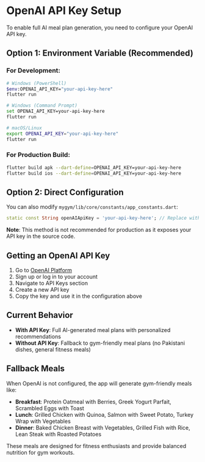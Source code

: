 # OpenAI API Key Setup

To enable full AI meal plan generation, you need to configure your OpenAI API key.

## Option 1: Environment Variable (Recommended)

### For Development:
```bash
# Windows (PowerShell)
$env:OPENAI_API_KEY="your-api-key-here"
flutter run

# Windows (Command Prompt)
set OPENAI_API_KEY=your-api-key-here
flutter run

# macOS/Linux
export OPENAI_API_KEY="your-api-key-here"
flutter run
```

### For Production Build:
```bash
flutter build apk --dart-define=OPENAI_API_KEY=your-api-key-here
flutter build ios --dart-define=OPENAI_API_KEY=your-api-key-here
```

## Option 2: Direct Configuration

You can also modify `mygym/lib/core/constants/app_constants.dart`:

```dart
static const String openAIApiKey = 'your-api-key-here'; // Replace with your actual key
```

**Note**: This method is not recommended for production as it exposes your API key in the source code.

## Getting an OpenAI API Key

1. Go to [OpenAI Platform](https://platform.openai.com/)
2. Sign up or log in to your account
3. Navigate to API Keys section
4. Create a new API key
5. Copy the key and use it in the configuration above

## Current Behavior

- **With API Key**: Full AI-generated meal plans with personalized recommendations
- **Without API Key**: Fallback to gym-friendly meal plans (no Pakistani dishes, general fitness meals)

## Fallback Meals

When OpenAI is not configured, the app will generate gym-friendly meals like:
- **Breakfast**: Protein Oatmeal with Berries, Greek Yogurt Parfait, Scrambled Eggs with Toast
- **Lunch**: Grilled Chicken with Quinoa, Salmon with Sweet Potato, Turkey Wrap with Vegetables
- **Dinner**: Baked Chicken Breast with Vegetables, Grilled Fish with Rice, Lean Steak with Roasted Potatoes

These meals are designed for fitness enthusiasts and provide balanced nutrition for gym workouts.
